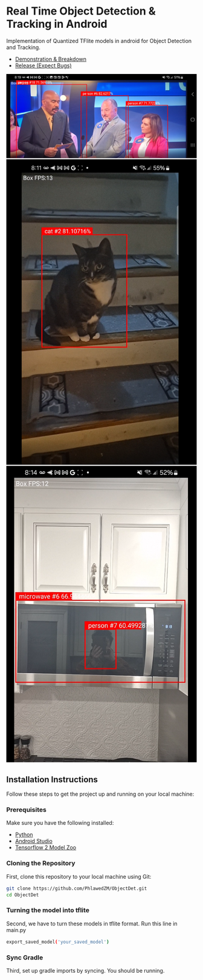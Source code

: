 # Real Time Object Detection & Tracking in Android

Implementation of Quantized TFlite models in android for Object Detection and Tracking.
- [Demonstration & Breakdown](https://www.youtube.com/watch?v=KUuzaN-sJ7k&feature=youtu.be)
- [Release (Expect Bugs)]()

![Example 1](https://github.com/zacharymartinson/ObjectDet/blob/master/ObjectDetection1.png)
![Example 2](https://github.com/zacharymartinson/ObjectDet/blob/master/ObjectDetection2.png)
![Example 3](https://github.com/zacharymartinson/ObjectDet/blob/master/ObjectDetection3.png)

## Installation Instructions

Follow these steps to get the project up and running on your local machine:

### Prerequisites
Make sure you have the following installed:

- [Python](https://www.python.org/)
- [Android Studio](https://developer.android.com/studio)
- [Tensorflow 2 Model Zoo](https://github.com/tensorflow/models/blob/master/research/object_detection/g3doc/tf2_detection_zoo.md)

### Cloning the Repository
First, clone this repository to your local machine using Git:

```bash
git clone https://github.com/PhlawedZM/ObjectDet.git
cd ObjectDet
```


### Turning the model into tflite
Second, we have to turn these models in tflite format. Run this line in main.py


```bash
export_saved_model('your_saved_model')
```


### Sync Gradle
Third, set up gradle imports by syncing.
You should be running.
